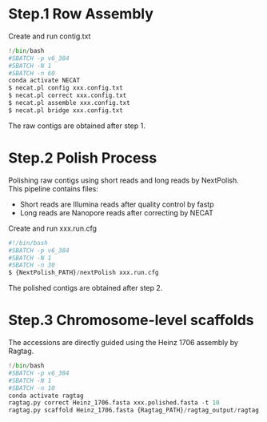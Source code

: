# Step.1 Row Assembly  
Create and run contig.txt
```python
!/bin/bash
#SBATCH -p v6_384
#SBATCH -N 1
#SBATCH -n 60
conda activate NECAT
$ necat.pl config xxx.config.txt
$ necat.pl correct xxx.config.txt
$ necat.pl assemble xxx.config.txt
$ necat.pl bridge xxx.config.txt
```
The raw contigs are obtained after step 1. 
# Step.2 Polish Process
Polishing raw contigs using short reads and long reads by NextPolish.  
This pipeline contains files:  
+ Short reads are Illumina reads after quality control by fastp  
+ Long reads are Nanopore reads after correcting by NECAT     

Create and run xxx.run.cfg
```python  
#!/bin/bash
#SBATCH -p v6_384
#SBATCH -N 1
#SBATCH -n 30
$ {NextPolish_PATH}/nextPolish xxx.run.cfg  
```  
The polished contigs are obtained after step 2.
# Step.3 Chromosome-level scaffolds
The accessions are directly guided using the Heinz 1706 assembly by Ragtag.
```python
!/bin/bash
#SBATCH -p v6_384
#SBATCH -N 1
#SBATCH -n 10
conda activate ragtag
ragtag.py correct Heinz_1706.fasta xxx.polished.fasta -t 10
ragtag.py scaffold Heinz_1706.fasta {Ragtag_PATH}/ragtag_output/ragtag.correct.fasta -t 10
```
